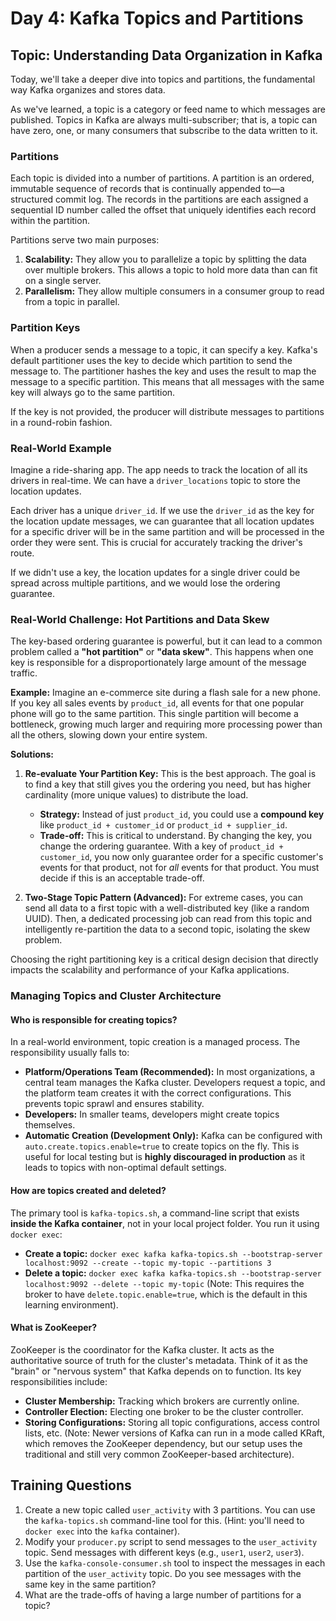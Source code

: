 # Day 4: Kafka Topics and Partitions

## Topic: Understanding Data Organization in Kafka

Today, we'll take a deeper dive into topics and partitions, the fundamental way Kafka organizes and stores data.

As we've learned, a topic is a category or feed name to which messages are published. Topics in Kafka are always multi-subscriber; that is, a topic can have zero, one, or many consumers that subscribe to the data written to it.

### Partitions

Each topic is divided into a number of partitions. A partition is an ordered, immutable sequence of records that is continually appended to—a structured commit log. The records in the partitions are each assigned a sequential ID number called the offset that uniquely identifies each record within the partition.

Partitions serve two main purposes:

1.  **Scalability:** They allow you to parallelize a topic by splitting the data over multiple brokers. This allows a topic to hold more data than can fit on a single server.
2.  **Parallelism:** They allow multiple consumers in a consumer group to read from a topic in parallel.

### Partition Keys

When a producer sends a message to a topic, it can specify a key. Kafka's default partitioner uses the key to decide which partition to send the message to. The partitioner hashes the key and uses the result to map the message to a specific partition. This means that all messages with the same key will always go to the same partition.

If the key is not provided, the producer will distribute messages to partitions in a round-robin fashion.

### Real-World Example

Imagine a ride-sharing app. The app needs to track the location of all its drivers in real-time. We can have a `driver_locations` topic to store the location updates.

Each driver has a unique `driver_id`. If we use the `driver_id` as the key for the location update messages, we can guarantee that all location updates for a specific driver will be in the same partition and will be processed in the order they were sent. This is crucial for accurately tracking the driver's route.

If we didn't use a key, the location updates for a single driver could be spread across multiple partitions, and we would lose the ordering guarantee.

### Real-World Challenge: Hot Partitions and Data Skew

The key-based ordering guarantee is powerful, but it can lead to a common problem called a **"hot partition"** or **"data skew"**. This happens when one key is responsible for a disproportionately large amount of the message traffic.

**Example:** Imagine an e-commerce site during a flash sale for a new phone. If you key all sales events by `product_id`, all events for that one popular phone will go to the same partition. This single partition will become a bottleneck, growing much larger and requiring more processing power than all the others, slowing down your entire system.

**Solutions:**

1.  **Re-evaluate Your Partition Key:** This is the best approach. The goal is to find a key that still gives you the ordering you need, but has higher cardinality (more unique values) to distribute the load.
    *   **Strategy:** Instead of just `product_id`, you could use a **compound key** like `product_id + customer_id` or `product_id + supplier_id`. 
    *   **Trade-off:** This is critical to understand. By changing the key, you change the ordering guarantee. With a key of `product_id + customer_id`, you now only guarantee order for a specific customer's events for that product, not for *all* events for that product. You must decide if this is an acceptable trade-off.

2.  **Two-Stage Topic Pattern (Advanced):** For extreme cases, you can send all data to a first topic with a well-distributed key (like a random UUID). Then, a dedicated processing job can read from this topic and intelligently re-partition the data to a second topic, isolating the skew problem.

Choosing the right partitioning key is a critical design decision that directly impacts the scalability and performance of your Kafka applications.

### Managing Topics and Cluster Architecture

#### Who is responsible for creating topics?
In a real-world environment, topic creation is a managed process. The responsibility usually falls to:
*   **Platform/Operations Team (Recommended):** In most organizations, a central team manages the Kafka cluster. Developers request a topic, and the platform team creates it with the correct configurations. This prevents topic sprawl and ensures stability.
*   **Developers:** In smaller teams, developers might create topics themselves. 
*   **Automatic Creation (Development Only):** Kafka can be configured with `auto.create.topics.enable=true` to create topics on the fly. This is useful for local testing but is **highly discouraged in production** as it leads to topics with non-optimal default settings.

#### How are topics created and deleted?
The primary tool is `kafka-topics.sh`, a command-line script that exists **inside the Kafka container**, not in your local project folder. You run it using `docker exec`:
*   **Create a topic:** `docker exec kafka kafka-topics.sh --bootstrap-server localhost:9092 --create --topic my-topic --partitions 3`
*   **Delete a topic:** `docker exec kafka kafka-topics.sh --bootstrap-server localhost:9092 --delete --topic my-topic` (Note: This requires the broker to have `delete.topic.enable=true`, which is the default in this learning environment).

#### What is ZooKeeper?
ZooKeeper is the coordinator for the Kafka cluster. It acts as the authoritative source of truth for the cluster's metadata. Think of it as the "brain" or "nervous system" that Kafka depends on to function. Its key responsibilities include:
*   **Cluster Membership:** Tracking which brokers are currently online.
*   **Controller Election:** Electing one broker to be the cluster controller.
*   **Storing Configurations:** Storing all topic configurations, access control lists, etc.
(Note: Newer versions of Kafka can run in a mode called KRaft, which removes the ZooKeeper dependency, but our setup uses the traditional and still very common ZooKeeper-based architecture).

## Training Questions

1.  Create a new topic called `user_activity` with 3 partitions. You can use the `kafka-topics.sh` command-line tool for this. (Hint: you'll need to `docker exec` into the `kafka` container).
2.  Modify your `producer.py` script to send messages to the `user_activity` topic. Send messages with different keys (e.g., `user1`, `user2`, `user3`).
3.  Use the `kafka-console-consumer.sh` tool to inspect the messages in each partition of the `user_activity` topic. Do you see messages with the same key in the same partition?
4.  What are the trade-offs of having a large number of partitions for a topic?
